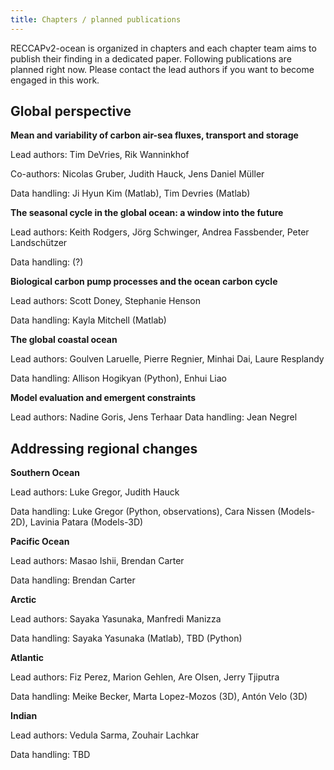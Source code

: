 ```yaml
---
title: Chapters / planned publications
---
```


RECCAPv2-ocean is organized in chapters and each chapter team aims to publish their finding in a dedicated paper. Following publications are planned right now. Please contact the lead authors if you want to become engaged in this work.

## Global perspective

**Mean and variability of carbon air-sea fluxes, transport and storage**

Lead authors: Tim DeVries, Rik Wanninkhof

Co-authors: Nicolas Gruber, Judith Hauck, Jens Daniel Müller

Data handling: Ji Hyun Kim (Matlab), Tim Devries (Matlab)

**The seasonal cycle in the global ocean: a window into the future**

Lead authors: Keith Rodgers, Jörg Schwinger, Andrea Fassbender, Peter Landschützer

Data handling: (?)

**Biological carbon pump processes and the ocean carbon cycle**

Lead authors: Scott Doney, Stephanie Henson

Data handling: Kayla Mitchell (Matlab)

**The global coastal ocean**

Lead authors: Goulven Laruelle, Pierre Regnier, Minhai Dai, Laure Resplandy

Data handling: Allison Hogikyan (Python), Enhui Liao

**Model evaluation and emergent constraints**

Lead authors: Nadine Goris, Jens Terhaar Data handling: Jean Negrel

## Addressing regional changes

**Southern Ocean**

Lead authors: Luke Gregor, Judith Hauck

Data handling: Luke Gregor (Python, observations), Cara Nissen (Models-2D), Lavinia Patara (Models-3D)

**Pacific Ocean**

Lead authors: Masao Ishii, Brendan Carter

Data handling: Brendan Carter

**Arctic**

Lead authors: Sayaka Yasunaka, Manfredi Manizza

Data handling: Sayaka Yasunaka (Matlab), TBD (Python)

**Atlantic**

Lead authors: Fiz Perez, Marion Gehlen, Are Olsen, Jerry Tjiputra

Data handling: Meike Becker, Marta Lopez-Mozos (3D), Antón Velo (3D)

**Indian**

Lead authors: Vedula Sarma, Zouhair Lachkar

Data handling: TBD
